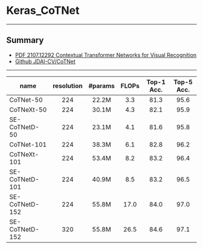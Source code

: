 # Keras_CoTNet
***

## Summary
  - [PDF 2107.12292 Contextual Transformer Networks for Visual Recognition](https://arxiv.org/pdf/2107.12292.pdf)
  - [Github JDAI-CV/CoTNet](https://github.com/JDAI-CV/CoTNet)
***

| name           | resolution | #params | FLOPs | Top-1 Acc. | Top-5 Acc. |
| -------------- |:----------:|:-------:|:-----:|:----------:|:----------:|
| CoTNet-50      |    224     |  22.2M  |  3.3  |    81.3    |    95.6    |
| CoTNeXt-50     |    224     |  30.1M  |  4.3  |    82.1    |    95.9    |
| SE-CoTNetD-50  |    224     |  23.1M  |  4.1  |    81.6    |    95.8    |
| CoTNet-101     |    224     |  38.3M  |  6.1  |    82.8    |    96.2    |
| CoTNeXt-101    |    224     |  53.4M  |  8.2  |    83.2    |    96.4    |
| SE-CoTNetD-101 |    224     |  40.9M  |  8.5  |    83.2    |    96.5    |
| SE-CoTNetD-152 |    224     |  55.8M  | 17.0  |    84.0    |    97.0    |
| SE-CoTNetD-152 |    320     |  55.8M  | 26.5  |    84.6    |    97.1    |
